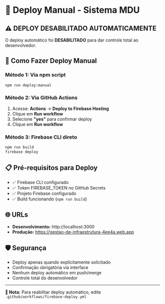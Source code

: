 # 🚀 Deploy Manual - Sistema MDU

## ⚠️ **DEPLOY DESABILITADO AUTOMATICAMENTE**

O deploy automático foi **DESABILITADO** para dar controle total ao desenvolvedor.

## 🔧 **Como Fazer Deploy Manual**

### **Método 1: Via npm script**
```bash
npm run deploy:manual
```

### **Método 2: Via GitHub Actions**
1. Acesse: **Actions** → **Deploy to Firebase Hosting**
2. Clique em **Run workflow**
3. Selecione **"yes"** para confirmar deploy
4. Clique em **Run workflow**

### **Método 3: Firebase CLI direto**
```bash
npm run build
firebase deploy
```

## 📋 **Pré-requisitos para Deploy**

- ✅ Firebase CLI configurado
- ✅ Token FIREBASE_TOKEN no GitHub Secrets
- ✅ Projeto Firebase configurado
- ✅ Build funcionando (`npm run build`)

## 🌐 **URLs**

- **Desenvolvimento:** http://localhost:3000
- **Produção:** https://gestao-de-infraestrutura-4ee4a.web.app

## 🛡️ **Segurança**

- Deploy apenas quando explicitamente solicitado
- Confirmação obrigatória via interface
- Nenhum deploy automático em push/merge
- Controle total do desenvolvedor

---

**📝 Nota:** Para reabilitar deploy automático, edite `.github/workflows/firebase-deploy.yml`